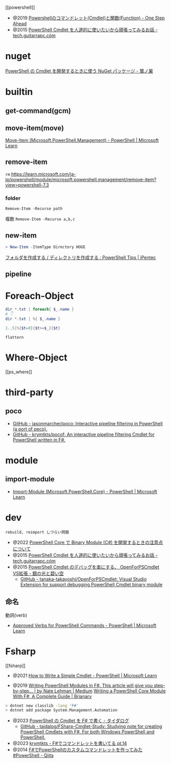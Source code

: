 [[powershell]]

- @2019 [Powershellのコマンドレット(Cmdlet)と関数(Function) - One Step Ahead](https://one-sthead.hatenablog.com/entry/2019/09/04/142925)
- @2015 [PowerShell Cmdlet を人道的に使いたいから頑張ってみるお話 - tech.guitarrapc.cóm](https://tech.guitarrapc.com/entry/2015/12/25/233000)

# nuget
[PowerShell の Cmdlet を開発するときに使う NuGet パッケージ - 鷲ノ巣](https://aerie.hatenablog.jp/entry/2017/12/25/134150)

# builtin
## get-command(gcm)


## move-item(move)
[Move-Item (Microsoft.PowerShell.Management) - PowerShell | Microsoft Learn](https://learn.microsoft.com/ja-jp/powershell/module/microsoft.powershell.management/move-item?view=powershell-7.3)

## remove-item
`rm`
https://learn.microsoft.com/ja-jp/powershell/module/microsoft.powershell.management/remove-item?view=powershell-7.3

### folder

`Remove-Item -Recurse path`

複数
`Remove-Item -Recurse a,b,c`

## new-item
```ps1
> New-Item -ItemType Directory HOGE
```
[フォルダを作成する / ディレクトリを作成する : PowerShell Tips | iPentec](https://www.ipentec.com/document/powershell-create-directory)

## pipeline
# Foreach-Object

```ps1
dir *.txt | foreach{ $_.name }
# 👇
dir *.txt | %{ $_.name }
```

```ps1
1..5|%{$t=0}{$t+=$_}{$t}
```

`flattern`

# Where-Object
[[ps_where]]

# third-party
## poco
- [GitHub - jasonmarcher/poco: Interactive pipeline filtering in PowerShell (a port of peco).](https://github.com/jasonmarcher/poco)
- [GitHub - krymtkts/pocof: An interactive pipeline filtering Cmdlet for PowerShell written in F#.](https://github.com/krymtkts/pocof)

# module
## import-module
- [Import-Module (Microsoft.PowerShell.Core) - PowerShell | Microsoft Learn](https://learn.microsoft.com/ja-jp/powershell/module/microsoft.powershell.core/import-module?view=powershell-7.4)

# dev
`rebuild, reimport しづらい問題`
- @2022 [PowerShell Core で Binary Module (C#) を開発するときの注意点について](https://zenn.dev/karamem0/articles/2018_12_12_120000)
- @2015 [PowerShell Cmdlet を人道的に使いたいから頑張ってみるお話 - tech.guitarrapc.cóm](https://tech.guitarrapc.com/entry/2015/12/25/233000)
- @2015 [PowerShell Cmdlet のデバッグを楽にする、 OpenForPSCmdlet VS拡張 - 銀の光と碧い空](https://tech.tanaka733.net/entry/open-for-pscmdlet-vs-extension)
	- [GitHub - tanaka-takayoshi/OpenForPSCmdlet: Visual Studio Extension for support debugging PowerShell Cmdlet binary module](https://github.com/tanaka-takayoshi/OpenForPSCmdlet)

## 命名
動詞(verb)
- [Approved Verbs for PowerShell Commands - PowerShell | Microsoft Learn](https://learn.microsoft.com/ja-jp/powershell/scripting/developer/cmdlet/approved-verbs-for-windows-powershell-commands?view=powershell-7.4)

# Fsharp
[[fsharp]]
- @2021 [How to Write a Simple Cmdlet - PowerShell | Microsoft Learn](https://learn.microsoft.com/ja-jp/powershell/scripting/developer/cmdlet/how-to-write-a-simple-cmdlet?view=powershell-7.4)

- @2019 [Writing PowerShell Modules in F#. This article will give you step-by-step… | by Nate Lehman | Medium](https://medium.com/@natelehman/writing-powershell-modules-in-f-ed52704d97ed)
[Writing a PowerShell Core Module With F#, A Complete Guide | Brianary](https://webcoder.info/fspsmodule.html)
```sh
> dotnet new classlib -lang 'F#'
> dotnet add package System.Management.Automation
```

- @2023 [PowerShell の Cmdlet を F# で書く - タイダログ](https://taidalog.hatenablog.com/entry/2023/01/31/080000)
	- [GitHub - taidalog/FSharp-Cmdlet-Study: Studying note for creating PowerShell Cmdlets with F#. For both Windows PowerShell and PowerShell.](https://github.com/taidalog/FSharp-Cmdlet-Study)
- @2023 [krymtkts - F#でコマンドレットを書いてる pt.14](https://krymtkts.github.io/posts/2023-03-05-writing-cmdlet-in-fsharp-pt14)
- @2014 [F#でPowerShellのカスタムコマンドレットを作ってみた #PowerShell - Qiita](https://qiita.com/minfuk/items/e3562d84b4c2fb460b2d)
